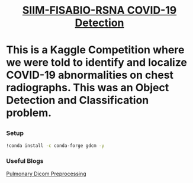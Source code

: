 <h1 align="center"><a href="https://www.kaggle.com/c/siim-covid19-detection/overview" target="_blank">SIIM-FISABIO-RSNA COVID-19 Detection</a><h1>

This is a Kaggle Competition where we were told to identify and localize COVID-19 abnormalities on chest radiographs. 
**This was an Object Detection and Classification problem**.

### Setup 

```sh
!conda install -c conda-forge gdcm -y
```

### Useful Blogs
<a href="https://www.kaggle.com/allunia/pulmonary-dicom-preprocessing" >Pulmonary Dicom Preprocessing</a>
